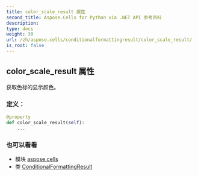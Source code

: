 ```yaml
---
title: color_scale_result 属性
second_title: Aspose.Cells for Python via .NET API 参考资料
description:
type: docs
weight: 30
url: /zh/aspose.cells/conditionalformattingresult/color_scale_result/
is_root: false
---
```

## color_scale_result 属性

获取色标的显示颜色。
### 定义：
```python
@property
def color_scale_result(self):
    ...
```

### 也可以看看
* 模块 [aspose.cells](../../)
* 类 [ConditionalFormattingResult](/cells/python-net/zh/aspose.cells/conditionalformattingresult)
